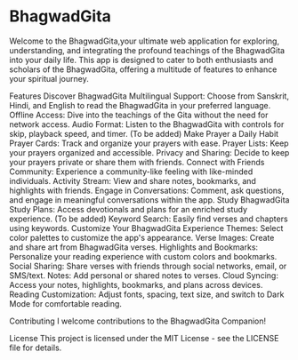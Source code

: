 # BhagwadGita

Welcome to the BhagwadGita,your ultimate web application for exploring, understanding, and integrating the profound teachings of the BhagwadGita into your daily life. This app is designed to cater to both enthusiasts and scholars of the BhagwadGita, offering a multitude of features to enhance your spiritual journey.

Features
Discover BhagwadGita
Multilingual Support: Choose from Sanskrit, Hindi, and English to read the BhagwadGita in your preferred language.
Offline Access: Dive into the teachings of the Gita without the need for network access.
Audio Format: Listen to the BhagwadGita with controls for skip, playback speed, and timer. (To be added)
Make Prayer a Daily Habit
Prayer Cards: Track and organize your prayers with ease.
Prayer Lists: Keep your prayers organized and accessible.
Privacy and Sharing: Decide to keep your prayers private or share them with friends.
Connect with Friends
Community: Experience a community-like feeling with like-minded individuals.
Activity Stream: View and share notes, bookmarks, and highlights with friends.
Engage in Conversations: Comment, ask questions, and engage in meaningful conversations within the app.
Study BhagwadGita
Study Plans: Access devotionals and plans for an enriched study experience. (To be added)
Keyword Search: Easily find verses and chapters using keywords.
Customize Your BhagwadGita Experience
Themes: Select color palettes to customize the app's appearance.
Verse Images: Create and share art from BhagwadGita verses.
Highlights and Bookmarks: Personalize your reading experience with custom colors and bookmarks.
Social Sharing: Share verses with friends through social networks, email, or SMS/text.
Notes: Add personal or shared notes to verses.
Cloud Syncing: Access your notes, highlights, bookmarks, and plans across devices.
Reading Customization: Adjust fonts, spacing, text size, and switch to Dark Mode for comfortable reading.


Contributing
I welcome contributions to the BhagwadGita Companion! 

License
This project is licensed under the MIT License - see the LICENSE file for details.
